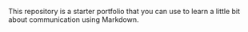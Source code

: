 This repository is a starter portfolio that you can use to learn a little bit about communication using Markdown.